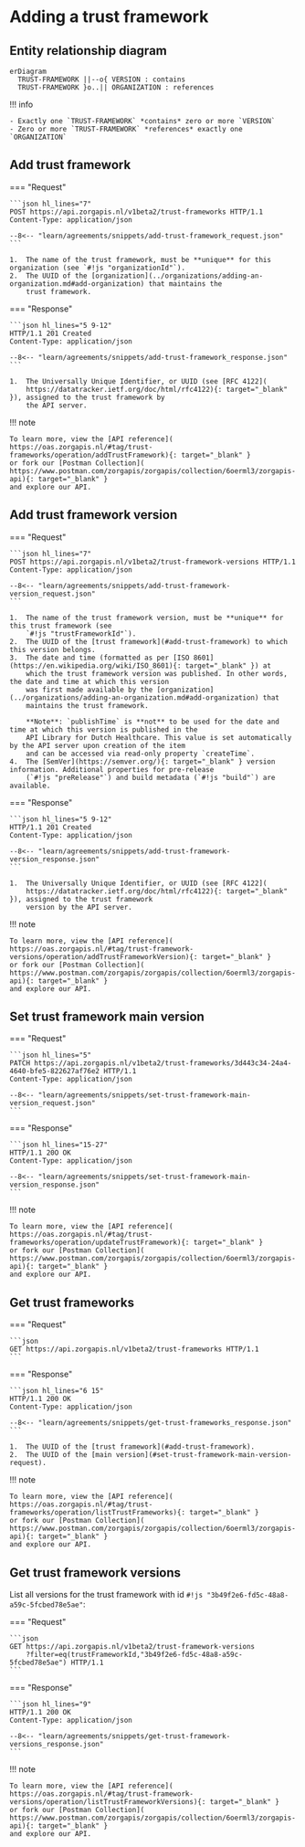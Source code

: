 # Adding a trust framework

## Entity relationship diagram

``` mermaid
erDiagram
  TRUST-FRAMEWORK ||--o{ VERSION : contains
  TRUST-FRAMEWORK }o..|| ORGANIZATION : references
```

!!! info

    - Exactly one `TRUST-FRAMEWORK` *contains* zero or more `VERSION`
    - Zero or more `TRUST-FRAMEWORK` *references* exactly one `ORGANIZATION`

## Add trust framework

=== "Request"

    ```json hl_lines="7"
    POST https://api.zorgapis.nl/v1beta2/trust-frameworks HTTP/1.1
    Content-Type: application/json

    --8<-- "learn/agreements/snippets/add-trust-framework_request.json"
    ```

    1.  The name of the trust framework, must be **unique** for this organization (see `#!js "organizationId"`).
    2.  The UUID of the [organization](../organizations/adding-an-organization.md#add-organization) that maintains the
        trust framework.

=== "Response"

    ```json hl_lines="5 9-12"
    HTTP/1.1 201 Created
    Content-Type: application/json

    --8<-- "learn/agreements/snippets/add-trust-framework_response.json"
    ```

    1.  The Universally Unique Identifier, or UUID (see [RFC 4122](
        https://datatracker.ietf.org/doc/html/rfc4122){: target="_blank" }), assigned to the trust framework by
        the API server.

!!! note

    To learn more, view the [API reference](
    https://oas.zorgapis.nl/#tag/trust-frameworks/operation/addTrustFramework){: target="_blank" }
    or fork our [Postman Collection](
    https://www.postman.com/zorgapis/zorgapis/collection/6oerml3/zorgapis-api){: target="_blank" }
    and explore our API.

## Add trust framework version

=== "Request"

    ```json hl_lines="7"
    POST https://api.zorgapis.nl/v1beta2/trust-framework-versions HTTP/1.1
    Content-Type: application/json

    --8<-- "learn/agreements/snippets/add-trust-framework-version_request.json"
    ```

    1.  The name of the trust framework version, must be **unique** for this trust framework (see
        `#!js "trustFrameworkId"`).
    2.  The UUID of the [trust framework](#add-trust-framework) to which this version belongs.
    3.  The date and time (formatted as per [ISO 8601](https://en.wikipedia.org/wiki/ISO_8601){: target="_blank" }) at
        which the trust framework version was published. In other words, the date and time at which this version
        was first made available by the [organization](../organizations/adding-an-organization.md#add-organization) that
        maintains the trust framework.

        **Note**: `publishTime` is **not** to be used for the date and time at which this version is published in the
        API Library for Dutch Healthcare. This value is set automatically by the API server upon creation of the item
        and can be accessed via read-only property `createTime`.
    4.  The [SemVer](https://semver.org/){: target="_blank" } version information. Additional properties for pre-release
        (`#!js "preRelease"`) and build metadata (`#!js "build"`) are available.

=== "Response"

    ```json hl_lines="5 9-12"
    HTTP/1.1 201 Created
    Content-Type: application/json

    --8<-- "learn/agreements/snippets/add-trust-framework-version_response.json"
    ```

    1.  The Universally Unique Identifier, or UUID (see [RFC 4122](
        https://datatracker.ietf.org/doc/html/rfc4122){: target="_blank" }), assigned to the trust framework
        version by the API server.

!!! note

    To learn more, view the [API reference](
    https://oas.zorgapis.nl/#tag/trust-framework-versions/operation/addTrustFrameworkVersion){: target="_blank" }
    or fork our [Postman Collection](
    https://www.postman.com/zorgapis/zorgapis/collection/6oerml3/zorgapis-api){: target="_blank" }
    and explore our API.

## Set trust framework main version

=== "Request"

    ```json hl_lines="5"
    PATCH https://api.zorgapis.nl/v1beta2/trust-frameworks/3d443c34-24a4-4640-bfe5-822627af76e2 HTTP/1.1
    Content-Type: application/json

    --8<-- "learn/agreements/snippets/set-trust-framework-main-version_request.json"
    ```

=== "Response"

    ```json hl_lines="15-27"
    HTTP/1.1 20O OK
    Content-Type: application/json

    --8<-- "learn/agreements/snippets/set-trust-framework-main-version_response.json"
    ```

!!! note

    To learn more, view the [API reference](
    https://oas.zorgapis.nl/#tag/trust-frameworks/operation/updateTrustFramework){: target="_blank" }
    or fork our [Postman Collection](
    https://www.postman.com/zorgapis/zorgapis/collection/6oerml3/zorgapis-api){: target="_blank" }
    and explore our API.

## Get trust frameworks

=== "Request"

    ```json
    GET https://api.zorgapis.nl/v1beta2/trust-frameworks HTTP/1.1
    ```

=== "Response"

    ```json hl_lines="6 15"
    HTTP/1.1 200 OK
    Content-Type: application/json

    --8<-- "learn/agreements/snippets/get-trust-frameworks_response.json"
    ```

    1.  The UUID of the [trust framework](#add-trust-framework).
    2.  The UUID of the [main version](#set-trust-framework-main-version-request).

!!! note

    To learn more, view the [API reference](
    https://oas.zorgapis.nl/#tag/trust-frameworks/operation/listTrustFrameworks){: target="_blank" }
    or fork our [Postman Collection](
    https://www.postman.com/zorgapis/zorgapis/collection/6oerml3/zorgapis-api){: target="_blank" }
    and explore our API.

## Get trust framework versions

List all versions for the trust framework with id `#!js "3b49f2e6-fd5c-48a8-a59c-5fcbed78e5ae"`:

=== "Request"

    ```json
    GET https://api.zorgapis.nl/v1beta2/trust-framework-versions
        ?filter=eq(trustFrameworkId,"3b49f2e6-fd5c-48a8-a59c-5fcbed78e5ae") HTTP/1.1
    ```

=== "Response"

    ```json hl_lines="9"
    HTTP/1.1 200 OK
    Content-Type: application/json

    --8<-- "learn/agreements/snippets/get-trust-framework-versions_response.json"
    ```

!!! note

    To learn more, view the [API reference](
    https://oas.zorgapis.nl/#tag/trust-framework-versions/operation/listTrustFrameworkVersions){: target="_blank" }
    or fork our [Postman Collection](
    https://www.postman.com/zorgapis/zorgapis/collection/6oerml3/zorgapis-api){: target="_blank" }
    and explore our API.